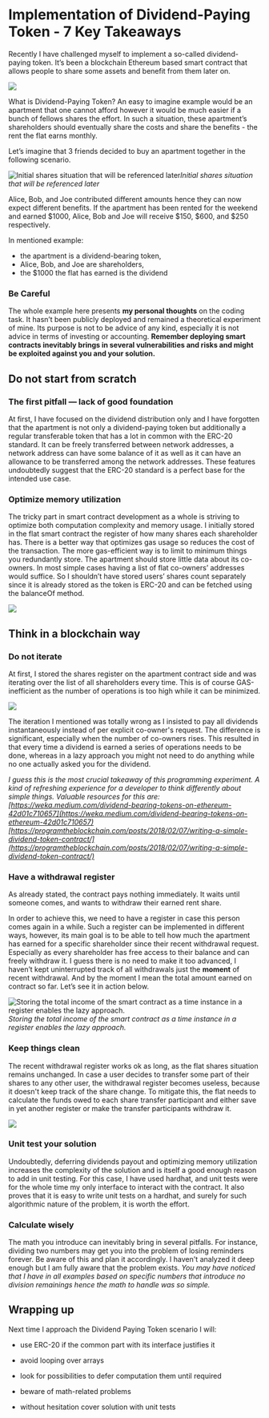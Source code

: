
# Implementation of Dividend-Paying Token - 7 Key Takeaways

Recently I have challenged myself to implement a so-called dividend-paying token. It’s been a blockchain Ethereum based smart contract that allows people to share some assets and benefit from them later on.

![](https://cdn-images-1.medium.com/max/4480/1*A6Rhg6qSvA89aGbPa30lKA.png)

What is Dividend-Paying Token? An easy to imagine example would be an apartment that one cannot afford however it would be much easier if a bunch of fellows shares the effort. In such a situation, these apartment’s shareholders should eventually share the costs and share the benefits - the rent the flat earns monthly.

Let’s imagine that 3 friends decided to buy an apartment together in the following scenario.

![Initial shares situation that will be referenced later](https://cdn-images-1.medium.com/max/5000/1*z6zQi8ew1iLcIEiFfIabHw.png)*Initial shares situation that will be referenced later*

Alice, Bob, and Joe contributed different amounts hence they can now expect different benefits. If the apartment has been rented for the weekend and earned $1000, Alice, Bob and Joe will receive $150, $600, and $250 respectively.

In mentioned example:
- the apartment is a dividend-bearing token,
- Alice, Bob, and Joe are shareholders,
- the $1000 the flat has earned is the dividend

### Be Careful

The whole example here presents **my personal thoughts** on the coding task. It hasn’t been publicly deployed and remained a theoretical experiment of mine. Its purpose is not to be advice of any kind, especially it is not advice in terms of investing or accounting. **Remember deploying smart contracts inevitably brings in several vulnerabilities and risks and might be exploited against you and your solution.**

## Do not start from scratch

### The first pitfall — lack of good foundation

At first, I have focused on the dividend distribution only and I have forgotten that the apartment is not only a dividend-paying token but additionally a regular transferable token that has a lot in common with the ERC-20 standard. It can be freely transferred between network addresses, a network address can have some balance of it as well as it can have an allowance to be transferred among the network addresses. These features undoubtedly suggest that the ERC-20 standard is a perfect base for the intended use case.

### Optimize memory utilization

The tricky part in smart contract development as a whole is striving to optimize both computation complexity and memory usage. I initially stored in the flat smart contract the register of how many shares each shareholder has. There is a better way that optimizes gas usage so reduces the cost of the transaction. The more gas-efficient way is to limit to minimum things you redundantly store. The apartment should store little data about its co-owners. In most simple cases having a list of flat co-owners’ addresses would suffice.
So I shouldn’t have stored users’ shares count separately since it is already stored as the token is ERC-20 and can be fetched using the balanceOf method.

![](https://cdn-images-1.medium.com/max/8624/1*Tdkxg5l1J5ozPGAxa7HJHQ.png)

## Think in a blockchain way

### Do not iterate

At first, I stored the shares register on the apartment contract side and was iterating over the list of all shareholders every time. This is of course GAS-inefficient as the number of operations is too high while it can be minimized.

![](https://cdn-images-1.medium.com/max/3638/1*aEajKkW6CsMvzJzVjATZbA.png)

The iteration I mentioned was totally wrong as I insisted to pay all dividends instantaneously instead of per explicit co-owner's request. The difference is significant, especially when the number of co-owners rises. This resulted in that every time a dividend is earned a series of operations needs to be done, whereas in a lazy approach you might not need to do anything while no one actually asked you for the dividend.

*I guess this is the most crucial takeaway of this programming experiment. A kind of refreshing experience for a developer to think differently about simple things. Valuable resources for this are:
[https://weka.medium.com/dividend-bearing-tokens-on-ethereum-42d01c710657](https://weka.medium.com/dividend-bearing-tokens-on-ethereum-42d01c710657) [https://programtheblockchain.com/posts/2018/02/07/writing-a-simple-dividend-token-contract/](https://programtheblockchain.com/posts/2018/02/07/writing-a-simple-dividend-token-contract/)*

### **Have a withdrawal register**

As already stated, the contract pays nothing immediately. It waits until someone comes, and wants to withdraw their earned rent share.

In order to achieve this, we need to have a register in case this person comes again in a while. Such a register can be implemented in different ways, however, its main goal is to be able to tell how much the apartment has earned for a specific shareholder since their recent withdrawal request. Especially as every shareholder has free access to their balance and can freely withdraw it. I guess there is no need to make it too advanced, I haven’t kept uninterrupted track of all withdrawals just the **moment** of recent withdrawal. And by the moment I mean the total amount earned on contract so far. Let’s see it in action below.

![Storing the total income of the smart contract as a time instance in a register enables the lazy approach.](https://cdn-images-1.medium.com/max/4054/1*8Ak7LW_eiIvMVkUR6A7TtQ.png)*Storing the total income of the smart contract as a time instance in a register enables the lazy approach.*

### Keep things clean

The recent withdrawal register works ok as long, as the flat shares situation remains unchanged. In case a user decides to transfer some part of their shares to any other user, the withdrawal register becomes useless, because it doesn't keep track of the share change. To mitigate this, the flat needs to calculate the funds owed to each share transfer participant and either save in yet another register or make the transfer participants withdraw it.

![](https://cdn-images-1.medium.com/max/3232/1*IOiJja3melvfo4xYZpNAXw.png)

### Unit test your solution

Undoubtedly, deferring dividends payout and optimizing memory utilization increases the complexity of the solution and is itself a good enough reason to add in unit testing. For this case, I have used hardhat, and unit tests were for the whole time my only interface to interact with the contract. It also proves that it is easy to write unit tests on a hardhat, and surely for such algorithmic nature of the problem, it is worth the effort.

### Calculate wisely

The math you introduce can inevitably bring in several pitfalls. For instance, dividing two numbers may get you into the problem of losing reminders forever. Be aware of this and plan it accordingly. I haven't analyzed it deep enough but I am fully aware that the problem exists. *You may have noticed that I have in all examples based on specific numbers that introduce no division remainings hence the math to handle was so simple.*

## Wrapping up

Next time I approach the Dividend Paying Token scenario I will:

* use ERC-20 if the common part with its interface justifies it

* avoid looping over arrays

* look for possibilities to defer computation them until required

* beware of math-related problems

* without hesitation cover solution with unit tests

